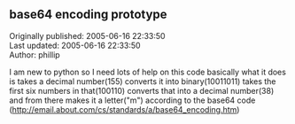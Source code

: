 ## base64 encoding prototype  
Originally published: 2005-06-16 22:33:50  
Last updated: 2005-06-16 22:33:50  
Author: phillip   
  
I am new to python so I need lots of help on this code
basically what it does is takes a decimal number(155) converts it into binary(10011011) takes the first six numbers in that(100110) converts that into a decimal number(38) and from there makes it a letter("m") according to the base64 code (http://email.about.com/cs/standards/a/base64_encoding.htm)